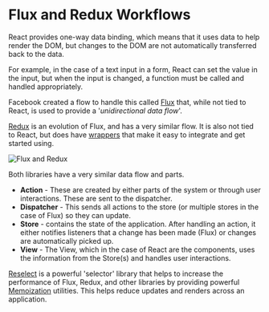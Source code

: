 # Flux and Redux Workflows

React provides one-way data binding, which means that it uses data to help render the DOM, but changes to the DOM are not automatically transferred back to the data. 

For example, in the case of a text input in a form, React can set the value in the input, but when the input is changed, a function must be called and handled appropriately.

Facebook created a flow to handle this called [Flux](https://facebook.github.io/flux/) that, while not tied to React, is used to provide a '_unidirectional data flow_'.

[Redux](https://redux.js.org/) is an evolution of Flux, and has a very similar flow. It is also not tied to React, but does have [wrappers](https://react-redux.js.org/) that make it easy to integrate and get started using.

![Flux and Redux](/first-to-react/diagrams/fluxreduxflow.png)

Both libraries have a very similar data flow and parts.

* __Action__ - These are created by either parts of the system or through user interactions. These are sent to the dispatcher.
* __Dispatcher__ - This sends all actions to the store (or multiple stores in the case of Flux) so they can update.
* __Store__ - contains the state of the application. After handling an action, it either notifies listeners that a change has been made (Flux) or changes are automatically picked up.
* __View__ - The View, which in the case of React are the components, uses the information from the Store(s) and handles user interactions.

[Reselect](https://github.com/reduxjs/reselect) is a powerful 'selector' library that helps to increase the performance of Flux, Redux, and other libraries by providing powerful [Memoization](https://en.wikipedia.org/wiki/Memoization) utilities. This helps reduce updates and renders across an application.

